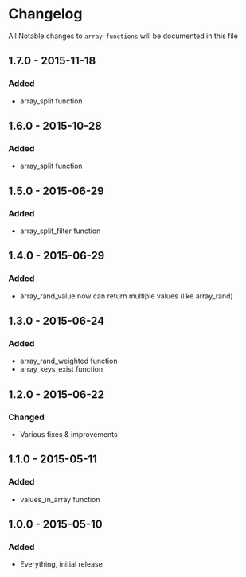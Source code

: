 # Changelog

All Notable changes to `array-functions` will be documented in this file

## 1.7.0 - 2015-11-18

### Added
- array_split function

## 1.6.0 - 2015-10-28

### Added
- array_split function

## 1.5.0 - 2015-06-29

### Added
- array_split_filter function

## 1.4.0 - 2015-06-29

### Added
- array_rand_value now can return multiple values (like array_rand)

## 1.3.0 - 2015-06-24

### Added
- array_rand_weighted function
- array_keys_exist function

## 1.2.0 - 2015-06-22

### Changed
- Various fixes & improvements

## 1.1.0 - 2015-05-11

### Added
- values_in_array function

## 1.0.0 - 2015-05-10

### Added
- Everything, initial release
